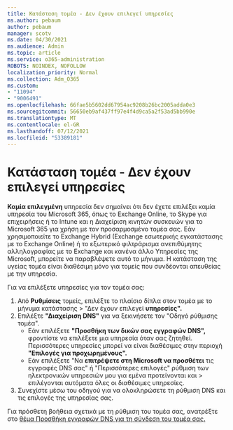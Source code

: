 ```yaml
---
title: Κατάσταση τομέα - Δεν έχουν επιλεγεί υπηρεσίες
ms.author: pebaum
author: pebaum
manager: scotv
ms.date: 04/30/2021
ms.audience: Admin
ms.topic: article
ms.service: o365-administration
ROBOTS: NOINDEX, NOFOLLOW
localization_priority: Normal
ms.collection: Adm_O365
ms.custom:
- "11094"
- "9006491"
ms.openlocfilehash: 66fae5b5602dd67954ac9208b26bc2005adda0e3
ms.sourcegitcommit: 56650eb9af437ff97e4f4d9ca5a2f53ad5bb990e
ms.translationtype: MT
ms.contentlocale: el-GR
ms.lasthandoff: 07/12/2021
ms.locfileid: "53389181"
---
```

# <a name="domain-status---no-services-selected"></a>Κατάσταση τομέα - Δεν έχουν επιλεγεί υπηρεσίες

**Καμία επιλεγμένη** υπηρεσία δεν σημαίνει ότι δεν έχετε επιλέξει καμία υπηρεσία του Microsoft 365, όπως το Exchange Online, το Skype για επιχειρήσεις ή το Intune και η Διαχείριση κινητών συσκευών για το Microsoft 365 για χρήση με τον προσαρμοσμένο τομέα σας. Εάν χρησιμοποιείτε το Exchange Hybrid (Exchange εσωτερικής εγκατάστασης με το Exchange Online) ή το εξωτερικό φιλτράρισμα ανεπιθύμητης αλληλογραφίας με το Exchange και κανένα άλλο Υπηρεσίες της Microsoft, μπορείτε να παραβλέψετε αυτό το μήνυμα. Η κατάσταση της υγείας τομέα είναι διαθέσιμη μόνο για τομείς που συνδέονται απευθείας με την υπηρεσία.

Για να επιλέξετε υπηρεσίες για τον τομέα σας:

1. Από **Ρυθμίσεις** τομείς, επιλέξτε το πλαίσιο δίπλα στον τομέα με το μήνυμα κατάστασης  >  [](https://admin.microsoft.com/Adminportal/Home)"Δεν έχουν επιλεγεί **υπηρεσίες".**
1. Επιλέξτε **"Διαχείριση DNS"** για να ξεκινήσετε τον "Οδηγό ρύθμισης τομέα".
    - Εάν επιλέξετε **"Προσθήκη των δικών σας εγγραφών DNS",** φροντίστε να επιλέξετε μια υπηρεσία όταν σας ζητηθεί. Περισσότερες υπηρεσίες μπορεί να είναι διαθέσιμες στην περιοχή **"Επιλογές για προχωρημένους".**
    - Εάν επιλέξετε "Να **επιτρέψετε στη Microsoft να προσθέτει** τις εγγραφές DNS σας" ή "Περισσότερες επιλογές" ρύθμιση των ηλεκτρονικών υπηρεσιών μου για εμένα προτείνονται και   >   επιλέγονται αυτόματα όλες οι διαθέσιμες υπηρεσίες.
1. Συνεχίστε μέσω του οδηγού για να ολοκληρώσετε τη ρύθμιση DNS και τις επιλογές της υπηρεσίας σας.
 
Για πρόσθετη βοήθεια σχετικά με τη ρύθμιση του τομέα σας, ανατρέξτε στο [θέμα Προσθήκη εγγραφών DNS για τη σύνδεση του τομέα σας.](/microsoft-365/admin/get-help-with-domains/create-dns-records-at-any-dns-hosting-provider)

